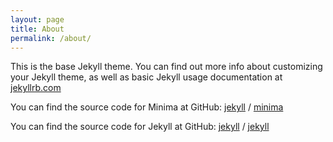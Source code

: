 ```yaml
---
layout: page
title: About
permalink: /about/
---
```


This is the base Jekyll theme. You can find out more info about customizing your Jekyll theme, as well as basic Jekyll
usage documentation at [jekyllrb.com](https://jekyllrb.com/)

You can find the source code for Minima at GitHub: [jekyll][jekyll-organization] /
[minima](https://github.com/jekyll/minima)

You can find the source code for Jekyll at GitHub: [jekyll][jekyll-organization] /
[jekyll](https://github.com/jekyll/jekyll)

[jekyll-organization]: https://github.com/jekyll
